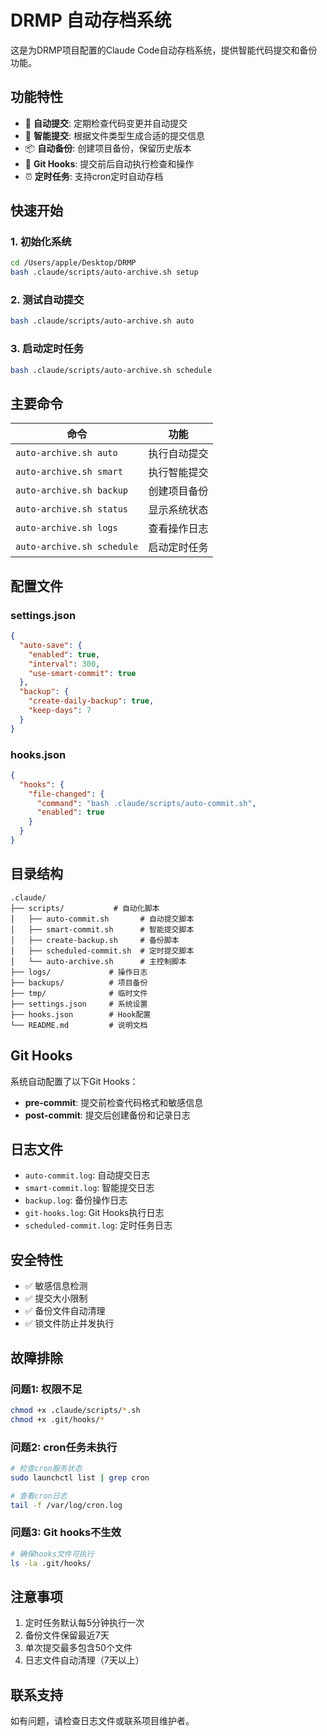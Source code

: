 # DRMP 自动存档系统

这是为DRMP项目配置的Claude Code自动存档系统，提供智能代码提交和备份功能。

## 功能特性

- 🤖 **自动提交**: 定期检查代码变更并自动提交
- 🧠 **智能提交**: 根据文件类型生成合适的提交信息
- 📦 **自动备份**: 创建项目备份，保留历史版本
- 🔗 **Git Hooks**: 提交前后自动执行检查和操作
- ⏰ **定时任务**: 支持cron定时自动存档

## 快速开始

### 1. 初始化系统
```bash
cd /Users/apple/Desktop/DRMP
bash .claude/scripts/auto-archive.sh setup
```

### 2. 测试自动提交
```bash
bash .claude/scripts/auto-archive.sh auto
```

### 3. 启动定时任务
```bash
bash .claude/scripts/auto-archive.sh schedule
```

## 主要命令

| 命令 | 功能 |
|------|------|
| `auto-archive.sh auto` | 执行自动提交 |
| `auto-archive.sh smart` | 执行智能提交 |
| `auto-archive.sh backup` | 创建项目备份 |
| `auto-archive.sh status` | 显示系统状态 |
| `auto-archive.sh logs` | 查看操作日志 |
| `auto-archive.sh schedule` | 启动定时任务 |

## 配置文件

### settings.json
```json
{
  "auto-save": {
    "enabled": true,
    "interval": 300,
    "use-smart-commit": true
  },
  "backup": {
    "create-daily-backup": true,
    "keep-days": 7
  }
}
```

### hooks.json
```json
{
  "hooks": {
    "file-changed": {
      "command": "bash .claude/scripts/auto-commit.sh",
      "enabled": true
    }
  }
}
```

## 目录结构

```
.claude/
├── scripts/           # 自动化脚本
│   ├── auto-commit.sh       # 自动提交脚本
│   ├── smart-commit.sh      # 智能提交脚本
│   ├── create-backup.sh     # 备份脚本
│   ├── scheduled-commit.sh  # 定时提交脚本
│   └── auto-archive.sh      # 主控制脚本
├── logs/             # 操作日志
├── backups/          # 项目备份
├── tmp/              # 临时文件
├── settings.json     # 系统设置
├── hooks.json        # Hook配置
└── README.md         # 说明文档
```

## Git Hooks

系统自动配置了以下Git Hooks：

- **pre-commit**: 提交前检查代码格式和敏感信息
- **post-commit**: 提交后创建备份和记录日志

## 日志文件

- `auto-commit.log`: 自动提交日志
- `smart-commit.log`: 智能提交日志
- `backup.log`: 备份操作日志
- `git-hooks.log`: Git Hooks执行日志
- `scheduled-commit.log`: 定时任务日志

## 安全特性

- ✅ 敏感信息检测
- ✅ 提交大小限制
- ✅ 备份文件自动清理
- ✅ 锁文件防止并发执行

## 故障排除

### 问题1: 权限不足
```bash
chmod +x .claude/scripts/*.sh
chmod +x .git/hooks/*
```

### 问题2: cron任务未执行
```bash
# 检查cron服务状态
sudo launchctl list | grep cron

# 查看cron日志
tail -f /var/log/cron.log
```

### 问题3: Git hooks不生效
```bash
# 确保hooks文件可执行
ls -la .git/hooks/
```

## 注意事项

1. 定时任务默认每5分钟执行一次
2. 备份文件保留最近7天
3. 单次提交最多包含50个文件
4. 日志文件自动清理（7天以上）

## 联系支持

如有问题，请检查日志文件或联系项目维护者。